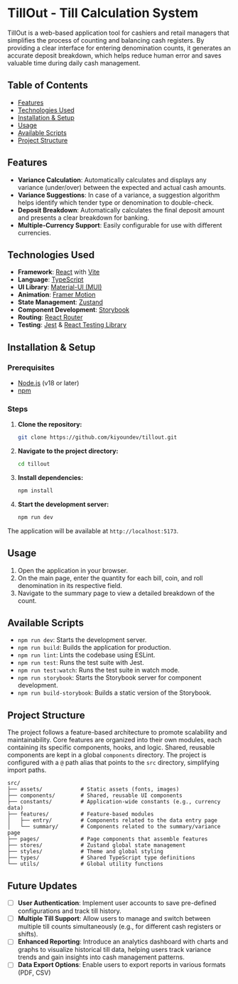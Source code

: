 # TillOut - Till Calculation System

TillOut is a web-based application tool for cashiers and retail managers that simplifies the process of counting and balancing cash registers. By providing a clear interface for entering denomination counts, it generates an accurate deposit breakdown, which helps reduce human error and saves valuable time during daily cash management.

## Table of Contents

- [Features](#features)
- [Technologies Used](#technologies-used)
- [Installation & Setup](#installation--setup)
- [Usage](#usage)
- [Available Scripts](#available-scripts)
- [Project Structure](#project-structure)

## Features

- **Variance Calculation**: Automatically calculates and displays any variance (under/over) between the expected and actual cash amounts.
- **Variance Suggestions**: In case of a variance, a suggestion algorithm helps identify which tender type or denomination to double-check.
- **Deposit Breakdown**: Automatically calculates the final deposit amount and presents a clear breakdown for banking.
- **Multiple-Currency Support**: Easily configurable for use with different currencies.

## Technologies Used

- **Framework**: [React](https://reactjs.org/) with [Vite](https://vitejs.dev/)
- **Language**: [TypeScript](https://www.typescriptlang.org/)
- **UI Library**: [Material-UI (MUI)](https://mui.com/)
- **Animation**: [Framer Motion](https://motion.dev/)
- **State Management**: [Zustand](https://github.com/pmndrs/zustand)
- **Component Development**: [Storybook](https://storybook.js.org/)
- **Routing**: [React Router](https://reactrouter.com/)
- **Testing**: [Jest](https://jestjs.io/) & [React Testing Library](https://testing-library.com/)

## Installation & Setup

### Prerequisites

- [Node.js](https://nodejs.org/en/) (v18 or later)
- [npm](https://www.npmjs.com/)

### Steps

1.  **Clone the repository:**
    ```sh
    git clone https://github.com/kiyoundev/tillout.git
    ```

2.  **Navigate to the project directory:**
    ```sh
    cd tillout
    ```

3.  **Install dependencies:**
    ```sh
    npm install
    ```

4.  **Start the development server:**
    ```sh
    npm run dev
    ```

The application will be available at `http://localhost:5173`.

## Usage

1.  Open the application in your browser.
2.  On the main page, enter the quantity for each bill, coin, and roll denomination in its respective field.
3.  Navigate to the summary page to view a detailed breakdown of the count.

## Available Scripts

- `npm run dev`: Starts the development server.
- `npm run build`: Builds the application for production.
- `npm run lint`: Lints the codebase using ESLint.
- `npm run test`: Runs the test suite with Jest.
- `npm run test:watch`: Runs the test suite in watch mode.
- `npm run storybook`: Starts the Storybook server for component development.
- `npm run build-storybook`: Builds a static version of the Storybook.

## Project Structure

The project follows a feature-based architecture to promote scalability and maintainability. Core features are organized into their own modules, each containing its specific components, hooks, and logic. Shared, reusable components are kept in a global `components` directory. The project is configured with a `@` path alias that points to the `src` directory, simplifying import paths.

```
src/
├── assets/            # Static assets (fonts, images)
├── components/        # Shared, reusable UI components
├── constants/         # Application-wide constants (e.g., currency data)
├── features/          # Feature-based modules
│   ├── entry/         # Components related to the data entry page
│   └── summary/       # Components related to the summary/variance page
├── pages/             # Page components that assemble features
├── stores/            # Zustand global state management
├── styles/            # Theme and global styling
├── types/             # Shared TypeScript type definitions
└── utils/             # Global utility functions
```

## Future Updates

- [ ] **User Authentication**: Implement user accounts to save pre-defined configurations and track till history.
- [ ] **Multiple Till Support**: Allow users to manage and switch between multiple till counts simultaneously (e.g., for different cash registers or shifts).
- [ ] **Enhanced Reporting**: Introduce an analytics dashboard with charts and graphs to visualize historical till data, helping users track variance trends and gain insights into cash management patterns.
- [ ] **Data Export Options**: Enable users to export reports in various formats (PDF, CSV) 
